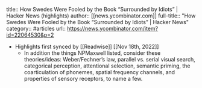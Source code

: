 title:: How Swedes Were Fooled by the Book “Surrounded by Idiots” | Hacker News (highlights)
author:: [[news.ycombinator.com]]
full-title:: "How Swedes Were Fooled by the Book “Surrounded by Idiots” | Hacker News"
category:: #articles
url:: https://news.ycombinator.com/item?id=22064530&p=2

- Highlights first synced by [[Readwise]] [[Nov 18th, 2022]]
	- In addition the things NPMaxwell listed, consider these theories/ideas: Weber/Fechner’s law, parallel vs. serial visual search, categorical perception, attentional selection, semantic priming, the coarticulation of phonemes, spatial frequency channels, and properties of sensory receptors, to name a few.